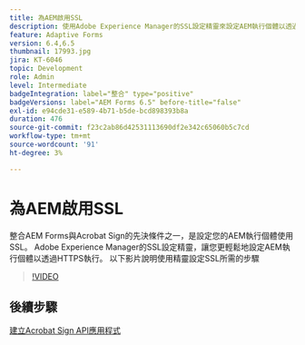 ```yaml
---
title: 為AEM啟用SSL
description: 使用Adobe Experience Manager的SSL設定精靈來設定AEM執行個體以透過HTTPS執行。
feature: Adaptive Forms
version: 6.4,6.5
thumbnail: 17993.jpg
jira: KT-6046
topic: Development
role: Admin
level: Intermediate
badgeIntegration: label="整合" type="positive"
badgeVersions: label="AEM Forms 6.5" before-title="false"
exl-id: e94cde31-e589-4b71-b5de-bcd898393b8a
duration: 476
source-git-commit: f23c2ab86d42531113690df2e342c65060b5c7cd
workflow-type: tm+mt
source-wordcount: '91'
ht-degree: 3%

---
```


# 為AEM啟用SSL

整合AEM Forms與Acrobat Sign的先決條件之一，是設定您的AEM執行個體使用SSL。 Adobe Experience Manager的SSL設定精靈，讓您更輕鬆地設定AEM執行個體以透過HTTPS執行。
以下影片說明使用精靈設定SSL所需的步驟

>[!VIDEO](https://video.tv.adobe.com/v/17993?learn=on)

## 後續步驟

[建立Acrobat Sign API應用程式](./create-adobe-sign-api-application.md)

